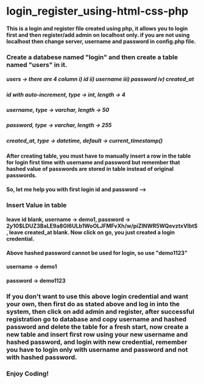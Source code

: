 # login_register_using-html-css-php

#### This is a login and register file created using php, it allows you to login first and then register/add admin on localhost only. if you are not using localhost then change server, username and password in config.php file.

### Create a databese named "login" and then create a table named "users" in it.

##### users -> there are 4 column i) id ii) username iii) password iv) created_at
##### id with auto-increment, type -> int, length -> 4
##### username, type -> varchar, length -> 50
##### password, type -> varchar, length -> 255
##### created_at, type -> datetime, default -> current_timestamp()

#### After creating table, you must have to manually insert a row in the table for login first time with username and password but remember that hashed value of passwords are stored in table instead of original passwords.

#### So, let me help you with first login id and password -->


### Insert Value in table

#### leave id blank, username -> demo1, password -> $2y$10$LDUZ3BaLE9a8GI6ULb1WoOLJFMFvXh/w/piZlNWR5WQevztxVlbtS, leave created_at blank. Now click on go, you just created a login credential.

#### Above hashed password cannot be used for login, so use "demo1123"

#### username -> demo1
#### password -> demo1123


### If you don't want to use this above login credential and want your own, then first do as stated above and log in into the system, then click on add admin and register, after successful registration go to database and copy username and hashed password and delete the table for a fresh start, now create a new table and insert first row using your new username and hashed password, and login with new credential, remember you have to login only with username and password and not with hashed password.

### Enjoy Coding!
